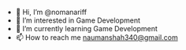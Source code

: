 - 👋 Hi, I’m @nomanariff
- 👀 I’m interested in Game Development
- 🌱 I’m currently learning Game Development
- 📫 How to reach me naumanshah340@gmail.com

<!---
nomanariff/nomanariff is a ✨ special ✨ repository because its `README.md` (this file) appears on your GitHub profile.
You can click the Preview link to take a look at your changes.
--->
